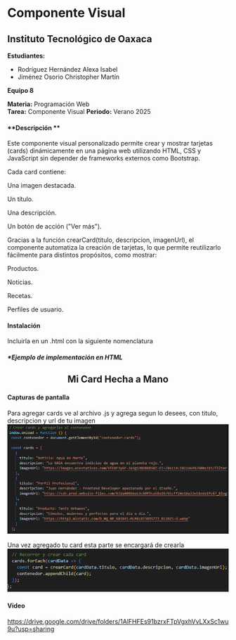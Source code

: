 # Componente Visual

## Instituto Tecnológico de Oaxaca

**Estudiantes:**  
- Rodríguez Hernández Alexa Isabel  
- Jiménez Osorio Christopher Martín  

**Equipo 8** 

**Materia:** Programación Web  
**Tarea:** Componente Visual
**Periodo:** Verano 2025  


#### **Descripción ** 
Este componente visual personalizado permite crear y mostrar tarjetas (cards) dinámicamente en una página web utilizando HTML, CSS y JavaScript sin depender de frameworks externos como Bootstrap.

Cada card contiene:

Una imagen destacada.

Un título.

Una descripción.

Un botón de acción ("Ver más").

Gracias a la función crearCard(titulo, descripcion, imagenUrl), el componente automatiza la creación de tarjetas, lo que permite reutilizarlo fácilmente para distintos propósitos, como mostrar:

Productos.

Noticias.

Recetas.

Perfiles de usuario.
#### **Instalación**
Incluirla en un .html con la siguiente nomenclatura 
<link rel="stylesheet" href="componente.css">
<script src="componente.js"></script>

##### **Ejemplo de implementación en HTML*
<!DOCTYPE html>
<html lang="es">
<head>
  <meta charset="UTF-8">
  <title>Mi Card Personalizada</title>
  <link rel="stylesheet" href="componente.css">
</head>
<body>

  <h2 style="text-align:center;">Mi Card Hecha a Mano</h2>

  <!-- Aquí se insertarán las cards -->
  <div id="contenedor-cards"></div>

  <script src="componente.js"></script>
</body>
</html>



#### **Capturas de pantalla**
Para agregar cards ve al archivo .js y agrega segun lo desees, con titulo, descripcion y url de tu imagen
![Funcionamiento](./agregarcards.png)

Una vez agregado tu card esta parte se encargará de crearla
![Funcionamiento](./crearcards.png)


#### Video 
https://drive.google.com/drive/folders/1AlFHFEs91bzrxFTpVgxhVvLXxSc1wu9u?usp=sharing
